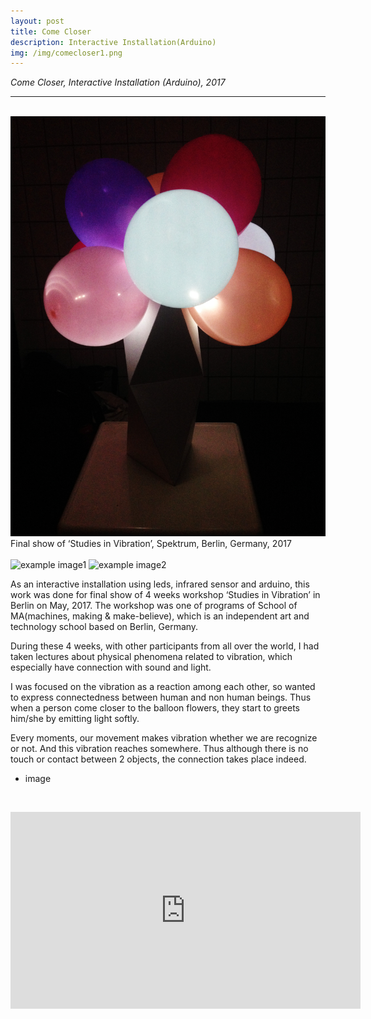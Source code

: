 ```yaml
---
layout: post
title: Come Closer
description: Interactive Installation(Arduino)
img: /img/comecloser1.png
---
```


<i>Come Closer, Interactive Installation (Arduino), 2017</i>

***

<br/>
<img class="col three" src="/img/comecloser3.jpg" alt="come closer, installation" title="come closer, installation"/>

<div class="col three caption">
	Final show of ‘Studies in Vibration’, Spektrum, Berlin, Germany, 2017
</div>
<br/>

<div class="img_row">
	<img class="col one" src="{{ site.baseurl }}/img/comecloser3.jpg" alt="example image1" title="example image1"/>
	<img class="col one" src="{{ site.baseurl }}/img/comecloser4.jpg" alt="example image2" title="example image2"/>
</div>


As an interactive installation using leds, infrared sensor and arduino, this work was done for final show of 4 weeks workshop ‘Studies in Vibration’ in Berlin on May, 2017. The workshop was one of programs of School of MA(machines, making & make-believe), which is an independent art and technology school based on Berlin, Germany. <br/>

During these 4 weeks, with other participants from all over the world, I had taken lectures about physical phenomena related to vibration, which especially have connection with sound and light. <br/>

I was focused on the vibration as a reaction among each other, so wanted to express connectedness between human and non human beings.
Thus when a person come closer to the balloon flowers, they start to greets him/she by emitting light softly. <br/>

Every moments, our movement makes vibration whether we are recognize or not. And this vibration reaches somewhere. Thus although there is no touch or contact between 2 objects, the connection takes place indeed.


<ul>
<li>image
</li>
</ul>

<br/>
<p align="middle">
<iframe width="560" height="315" src="https://www.youtube.com/embed/gBZF0AGYk6o" frameborder="0" allowfullscreen></iframe>
</p>



<br/><br/><br/>
